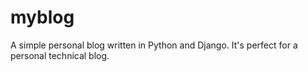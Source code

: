 # myblog
A simple personal blog written in Python and Django.
It's perfect for a personal technical blog.
